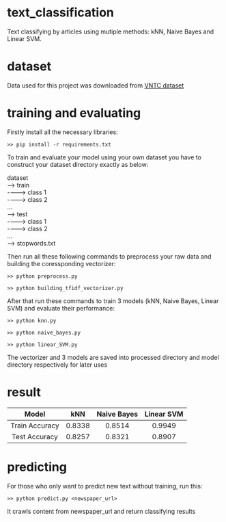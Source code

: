 # text_classification

Text classifying by articles using mutiple methods: kNN, Naive Bayes and Linear SVM.

# dataset
Data used for this project was downloaded from [VNTC dataset](https://github.com/duyvuleo/VNTC)

# training and evaluating
Firstly install all the necessary libraries:
```
>> pip install -r requirements.txt
```

To train and evaluate your model using your own dataset you have to construct your dataset directory exactly as below:  
  
dataset  
--> train  
----> class 1  
----> class 2  
...  
--> test  
----> class 1  
----> class 2  
...  
--> stopwords.txt  
  
Then run all these following commands to preprocess your raw data and building the coressponding vectorizer:  
```
>> python preprocess.py
```
```
>> python building_tfidf_vectorizer.py
```
After that run these commands to train 3 models (kNN, Naive Bayes, Linear SVM) and evaluate their performance:
```
>> python knn.py
```
```
>> python naive_bayes.py
```
```
>> python linear_SVM.py
```

The vectorizer and 3 models are saved into processed directory and model directory respectively for later uses

# result
| Model| kNN | Naive Bayes | Linear SVM |
| :-: | :-: | :-: | :-: |
| Train Accuracy | 0.8338 | 0.8514 | 0.9949 |
| Test Accuracy | 0.8257 | 0.8321 | 0.8907 |


# predicting
For those who only want to predict new text without training, run this:
```
>> python predict.py <newspaper_url>
```
It crawls content from newspaper_url and return classifying results
